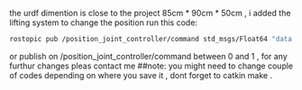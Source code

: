 the urdf dimention is close to the project 85cm * 90cm * 50cm , 
i added the lifting system 
to change the position run this code:
```bash
rostopic pub /position_joint_controller/command std_msgs/Float64 "data: 1.0"
```
or publish on /position_joint_controller/command between 0 and 1 ,
for any furthur changes pleas contact me
##note:
you might need to change couple of codes depending on where you save it , dont forget to catkin make .
